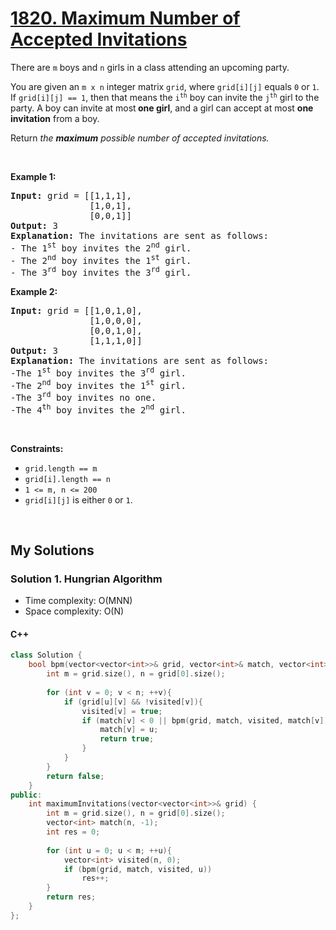 # [1820. Maximum Number of Accepted Invitations](https://leetcode.com/problems/maximum-number-of-accepted-invitations/)

<div><p>There are <code>m</code> boys and <code>n</code> girls in a class attending an upcoming party.</p>

<p>You are given an <code>m x n</code> integer matrix <code>grid</code>, where <code>grid[i][j]</code> equals <code>0</code> or <code>1</code>. If <code>grid[i][j] == 1</code>, then that means the <code>i<sup>th</sup></code> boy can invite the <code>j<sup>th</sup></code> girl to the party. A boy can invite at most<strong> one girl</strong>, and a girl can accept at most <strong>one invitation</strong> from a boy.</p>

<p>Return <em>the <strong>maximum</strong> possible number of accepted invitations.</em></p>

<p>&nbsp;</p>
<p><strong>Example 1:</strong></p>

<pre><strong>Input:</strong> grid = [[1,1,1],
               [1,0,1],
               [0,0,1]]
<strong>Output:</strong> 3<strong>
Explanation:</strong> The invitations are sent as follows:
- The 1<sup>st</sup> boy invites the 2<sup>nd</sup> girl.
- The 2<sup>nd</sup> boy invites the 1<sup>st</sup> girl.
- The 3<sup>rd</sup> boy invites the 3<sup>rd</sup> girl.</pre>

<p><strong>Example 2:</strong></p>

<pre><strong>Input:</strong> grid = [[1,0,1,0],
               [1,0,0,0],
               [0,0,1,0],
               [1,1,1,0]]
<strong>Output:</strong> 3
<strong>Explanation:</strong> The invitations are sent as follows:
-The 1<sup>st</sup> boy invites the 3<sup>rd</sup> girl.
-The 2<sup>nd</sup> boy invites the 1<sup>st</sup> girl.
-The 3<sup>rd</sup> boy invites no one.
-The 4<sup>th</sup> boy invites the 2<sup>nd</sup> girl.</pre>

<p>&nbsp;</p>
<p><strong>Constraints:</strong></p>

<ul>
	<li><code>grid.length == m</code></li>
	<li><code>grid[i].length == n</code></li>
	<li><code>1 &lt;= m, n &lt;= 200</code></li>
	<li><code>grid[i][j]</code> is either <code>0</code> or <code>1</code>.</li>
</ul>

<p>&nbsp;</p>

## My Solutions
### Solution 1. Hungrian Algorithm
- Time complexity: O(MNN)
- Space complexity: O(N)

#### C++
```cpp
class Solution {
    bool bpm(vector<vector<int>>& grid, vector<int>& match, vector<int>& visited, int u){
        int m = grid.size(), n = grid[0].size();
        
        for (int v = 0; v < n; ++v){
            if (grid[u][v] && !visited[v]){
                visited[v] = true;
                if (match[v] < 0 || bpm(grid, match, visited, match[v])){
                    match[v] = u;
                    return true;
                }
            }
        }
        return false;
    }
public:
    int maximumInvitations(vector<vector<int>>& grid) {
        int m = grid.size(), n = grid[0].size();
        vector<int> match(n, -1);
        int res = 0;
        
        for (int u = 0; u < m; ++u){
            vector<int> visited(n, 0);
            if (bpm(grid, match, visited, u))
                res++;
        }
        return res;
    }
};
```